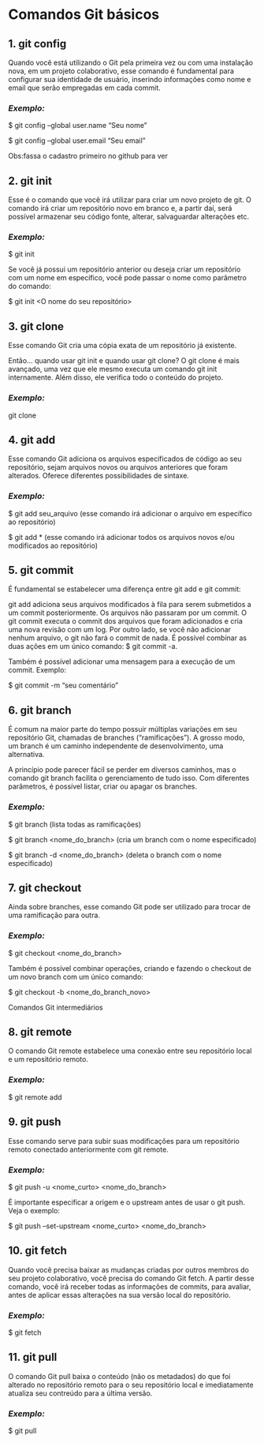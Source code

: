 # **Comandos Git básicos**


## **1. git config** ##
Quando você está utilizando o Git pela primeira vez ou com uma instalação nova, em um projeto colaborativo, esse comando é fundamental para configurar sua identidade de usuário, inserindo informações como nome e email que serão empregadas em cada commit.

### _Exemplo:_ ###

$ git config –global user.name “Seu nome”

$ git config –global user.email “Seu email”

Obs:fassa o cadastro primeiro no github para ver 

## **2. git init** ##
Esse é o comando que você irá utilizar para criar um novo projeto de git. O comando irá criar um repositório novo em branco e, a partir daí, será possível armazenar seu código fonte, alterar, salvaguardar alterações etc.

### _Exemplo:_ ###

$ git init

Se você já possui um repositório anterior ou deseja criar um repositório com um nome em específico, você pode passar o nome como parâmetro do comando:

$ git init <O nome do seu repositório>

## **3. git clone** ##
Esse comando Git cria uma cópia exata de um repositório já existente.

Então… quando usar git init e quando usar git clone? O git clone é mais avançado, uma vez que ele mesmo executa um comando git init internamente. Além disso, ele verifica todo o conteúdo do projeto.

### _Exemplo:_ ###

git clone <URL do seu projeto>

## **4. git add** ##
Esse comando Git adiciona os arquivos especificados de código ao seu repositório, sejam arquivos novos ou arquivos anteriores que foram alterados. Oferece diferentes possibilidades de sintaxe.

### _Exemplo:_ ###

$ git add seu_arquivo (esse comando irá adicionar o arquivo em específico ao repositório)

$ git add * (esse comando irá adicionar todos os arquivos novos e/ou modificados ao repositório)

## **5. git commit** ##
É fundamental se estabelecer uma diferença entre git add e git commit:

git add adiciona seus arquivos modificados à fila para serem submetidos a um commit posteriormente. Os arquivos não passaram por um commit.
O git commit executa o commit dos arquivos que foram adicionados e cria uma nova revisão com um log. Por outro lado, se você não adicionar nenhum arquivo, o git não fará o commit de nada.
É possível combinar as duas ações em um único comando: $ git commit -a.

Também é possível adicionar uma mensagem para a execução de um commit. Exemplo:

$ git commit -m “seu comentário”

## **6. git branch** ##
É comum na maior parte do tempo possuir múltiplas variações em seu repositório Git, chamadas de branches (“ramificações”). A grosso modo, um branch é um caminho independente de desenvolvimento, uma alternativa.

A princípio pode parecer fácil se perder em diversos caminhos, mas o comando git branch facilita o gerenciamento de tudo isso. Com diferentes parâmetros, é possível listar, criar ou apagar os branches.

### _Exemplo:_ ###

$ git branch (lista todas as ramificações)

$ git branch <nome_do_branch> (cria um branch com o nome especificado)

$ git branch -d <nome_do_branch> (deleta o branch com o nome especificado)

## **7. git checkout** ##
Ainda sobre branches, esse comando Git pode ser utilizado para trocar de uma ramificação para outra.

### _Exemplo:_ ###

$ git checkout <nome_do_branch>

Também é possível combinar operações, criando e fazendo o checkout de um novo branch com um único comando:

$ git checkout -b <nome_do_branch_novo>

Comandos Git intermediários
## **8. git remote** ##
O comando Git remote estabelece uma conexão entre seu repositório local e um repositório remoto.

### _Exemplo:_ ###

$ git remote add <nomecurto> <url>

## **9. git push** ##


Esse comando serve para subir suas modificações para um repositório remoto conectado anteriormente com git remote.

### _Exemplo:_ ###

$ git push -u <nome_curto> <nome_do_branch>

É importante especificar a origem e o upstream antes de usar o git push. Veja o exemplo:

$ git push –set-upstream <nome_curto> <nome_do_branch>

## **10. git fetch** ##
Quando você precisa baixar as mudanças criadas por outros membros do seu projeto colaborativo, você precisa do comando Git fetch. A partir desse comando, você irá receber todas as informações de commits, para avaliar, antes de aplicar essas alterações na sua versão local do repositório.

### _Exemplo:_ ###

$ git fetch

## **11. git pull** ##
O comando Git pull baixa o conteúdo (não os metadados) do que foi alterado no repositório remoto para o seu repositório local e imediatamente atualiza seu contreúdo para a última versão.

### _Exemplo:_ ###

$ git pull <URL>